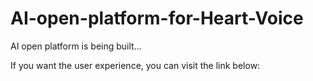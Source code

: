 # AI-open-platform-for-Heart-Voice

AI open platform is being built...

If you want the user experience, you can visit the link below: 

